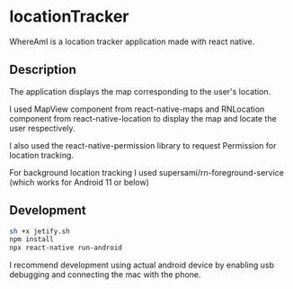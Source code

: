 # locationTracker
WhereAmI is a location tracker application made with react native. 

## Description
The application displays the map corresponding to the user's location.

I used MapView component from react-native-maps and RNLocation component from react-native-location to display the map and locate the user respectively.

I also used the react-native-permission library to request Permission for location tracking.

For background location tracking I used supersami/rn-foreground-service (which works for Android 11 or below)



## Development

```bash
sh +x jetify.sh
npm install
npx react-native run-android
```
I recommend development using actual android device by enabling usb debugging and connecting the mac with the phone.
